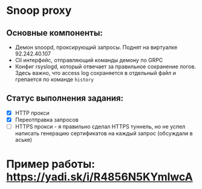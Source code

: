 # Snoop proxy
## Основные компоненты:
* Демон snoopd, проксирующий запросы. Поднят на виртуалке 92.242.40.107
* Cli интерфейс, отправляющий команды демону по GRPC
* Конфиг rsyslogd, который отвечает за правильное сохранение логов. Здесь важно, что access log сохраняется в отдельный файл и грепается по команде `history`
## Статус выполнения задания:
- [x] HTTP прокси
- [x] Переотправка запросов
- [ ] HTTPS прокси - я правильно сделал HTTPS туннель, но не успел написать генерацию сертификатов на каждый запрос (обсуждали в аське)

# Пример работы: https://yadi.sk/i/R4856N5KYmlwcA
